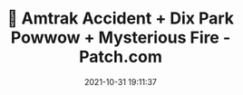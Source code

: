 ---
"title": "🌱 Amtrak Accident + Dix Park Powwow + Mysterious Fire - Patch.com"
"date": "2021-10-31 19:11:37"
"feed_name": "GOOGLENEWSCONSTRUCTION"
"feed_website": "https://news.google.com/search?q=construction%2Bincident&hl=en-US&gl=US&ceid=US:en"
"feed_rss": "https://news.google.com/rss/search?q=construction%2Bincident&hl=en-US&gl=US&ceid=US:en"
"link": "https://patch.com/north-carolina/raleigh/amtrak-accident-dix-park-powwow-mysterious-fire"
"source": "{'href': 'https://patch.com', 'title': 'Patch.com'}"
"file": "_posts/2021-1-1-1dcd50ee093f4b3f97f79a9c39cf7d648223839f.md"
"accident": "1"
"drilling": "1"
"dead": "0"
"injured": "0"
"arrested": "0"
"place": "unknown place"
"where": "unknown site"
"causes": "unknown"
"place_uri": "unknown place"
---